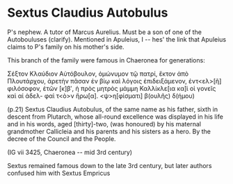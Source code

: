 # Sextus Claudius Autobulus

P's nephew.  A tutor of Marcus Aurelius.  Must be a son of one of the Autobouluses (clarify).  Mentioned in Apuleius, I -- hes' the link that Apuleius claims to P's family on his mother's side.

This branch of the family were famous in Chaeronea for generations: 

Σέξτον Κλαύδιον Αὐτόβουλον‎, ὁμώνυμον τῷ‎
πατρί‎, ἕκτον ἀπὸ‎ Πλουτάρχου‎, ἀρετὴν πᾶσαν‎
ἐν βίῳ καὶ λόγοις ἐπιδειξάμενον‎, ἐντ‎<ελ‎>[ῆ‎]
φιλόσοφον‎, ἐτῶν‎ [κ‎]βʹ‎, ἡ πρὸς μητρὸς‎
μάμμη Καλλίκλε‎[ια κα‎]ὶ οἱ γονεῖς καὶ αἱ ἀδελ‎-
φαὶ τ‎<ὸ‎>ν ἥρω‎[α‎]. <ψ‎>η‎[φίσματι‎] β‎(ουλῆς‎) δ‎(ήμου‎)

(p.21) Sextus Claudius Autobulus, of the same name
as his father, sixth in descent from Plutarch, whose all-round excellence
was displayed in his life and in his words, aged [thirty]-two, (was honoured)
by his maternal grandmother Callicleia and his parents and his
sisters as a hero. By the decree of the Council and the People.

(IG vii 3425, Chaeronea -- mid 3rd century)

Sextus remained famous down to the late 3rd century, but later authors confused him with Sextus Empricus